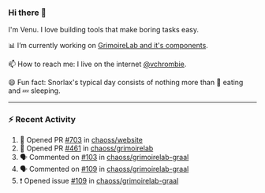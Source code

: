 ### Hi there 👋

I'm Venu. I love building tools that make boring tasks easy.

📊 I’m currently working on [GrimoireLab and it's components](https://chaoss.github.io/grimoirelab).

📫 How to reach me: I live on the internet [@vchrombie](https://www.google.co.in/search?q=vchrombie).

😄 Fun fact: Snorlax's typical day consists of nothing more than :doughnut: eating and :zzz: sleeping.

---

### :zap: Recent Activity

<!--START_SECTION:activity-->
1. 💪 Opened PR [#703](https://github.com/chaoss/website/pull/703) in [chaoss/website](https://github.com/chaoss/website)
2. 💪 Opened PR [#461](https://github.com/chaoss/grimoirelab/pull/461) in [chaoss/grimoirelab](https://github.com/chaoss/grimoirelab)
3. 🗣 Commented on [#103](https://github.com/chaoss/grimoirelab-graal/issues/103) in [chaoss/grimoirelab-graal](https://github.com/chaoss/grimoirelab-graal)
4. 🗣 Commented on [#109](https://github.com/chaoss/grimoirelab-graal/issues/109) in [chaoss/grimoirelab-graal](https://github.com/chaoss/grimoirelab-graal)
5. ❗️ Opened issue [#109](https://github.com/chaoss/grimoirelab-graal/issues/109) in [chaoss/grimoirelab-graal](https://github.com/chaoss/grimoirelab-graal)
<!--END_SECTION:activity-->

<!--
**vchrombie/vchrombie** is a ✨ _special_ ✨ repository because its `README.md` (this file) appears on your GitHub profile.

Here are some ideas to get you started:

- 🔭 I’m currently working on ...
- 🌱 I’m currently learning ...
- 👯 I’m looking to collaborate on ...
- 🤔 I’m looking for help with ...
- 💬 Ask me about ...
- 📫 How to reach me: ...
- 😄 Pronouns: ...
- ⚡ Fun fact: ...
-->
